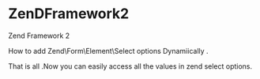 ZenDFramework2
=============

Zend Framework 2

How to add Zend\Form\Element\Select options Dynamiically .



That is all .Now you can easily access all the values in zend select options.



